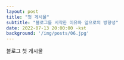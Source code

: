 ```yaml
---
layout: post
title: "첫 게시물"
subtitle: "블로그를 시작한 이유와 앞으로의 방향성"
date: 2022-07-13 20:00:00 -kst
background: '/img/posts/06.jpg'
---
```


블로그 첫 게시물